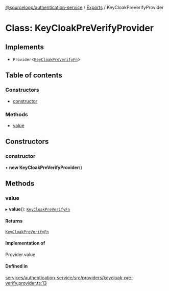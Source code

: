 [@sourceloop/authentication-service](../README.md) / [Exports](../modules.md) / KeyCloakPreVerifyProvider

# Class: KeyCloakPreVerifyProvider

## Implements

- `Provider`<[`KeyCloakPreVerifyFn`](../modules.md#keycloakpreverifyfn)\>

## Table of contents

### Constructors

- [constructor](KeyCloakPreVerifyProvider.md#constructor)

### Methods

- [value](KeyCloakPreVerifyProvider.md#value)

## Constructors

### constructor

• **new KeyCloakPreVerifyProvider**()

## Methods

### value

▸ **value**(): [`KeyCloakPreVerifyFn`](../modules.md#keycloakpreverifyfn)

#### Returns

[`KeyCloakPreVerifyFn`](../modules.md#keycloakpreverifyfn)

#### Implementation of

Provider.value

#### Defined in

[services/authentication-service/src/providers/keycloak-pre-verify.provider.ts:13](https://github.com/sourcefuse/loopback4-microservice-catalog/blob/93a7f917/services/authentication-service/src/providers/keycloak-pre-verify.provider.ts#L13)
